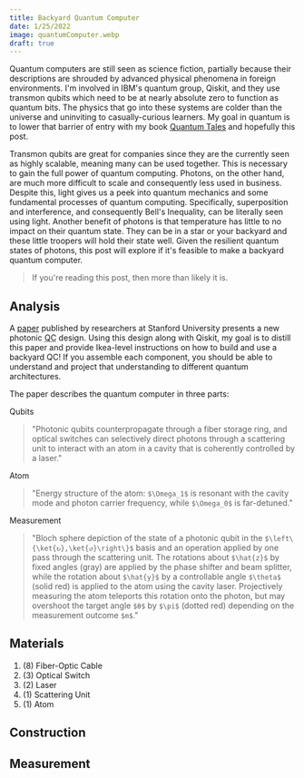 ```yaml
---
title: Backyard Quantum Computer
date: 1/25/2022
image: quantumComputer.webp
draft: true
---
```


Quantum computers are still seen as science fiction, partially because their descriptions are shrouded by advanced physical phenomena in foreign environments. I'm involved in IBM's quantum group, Qiskit, and they use transmon qubits which need to be at nearly absolute zero to function as quantum bits. The physics that go into these systems are colder than the universe and uninviting to casually-curious learners. My goal in quantum is to lower that barrier of entry with my book [Quantum Tales](https://quantumtales.org) and hopefully this post.

Transmon qubits are great for companies since they are the currently seen as highly scalable, meaning many can be used together. This is necessary to gain the full power of quantum computing. Photons, on the other hand, are much more difficult to scale and consequently less used in business. Despite this, light gives us a peek into quantum mechanics and some fundamental processes of quantum computing. Specifically, superposition and interference, and consequently Bell's Inequality, can be literally seen using light. Another benefit of photons is that temperature has little to no impact on their quantum state. They can be in a star or your backyard and these little troopers will hold their state well. Given the resilient quantum states of photons, this post will explore if it's feasible to make a backyard quantum computer.

> If you're reading this post, then more than likely it is.

## Analysis

A [paper](https://doi.org/10.1364/OPTICA.424258) published by researchers at Stanford University presents a new photonic <abbr title="Quantum Computer">QC</abbr> design. Using this design along with Qiskit, my goal is to distill this paper and provide Ikea-level instructions on how to build and use a backyard QC! If you assemble each component, you should be able to understand and project that understanding to different quantum architectures.

The paper describes the quantum computer in three parts:

Qubits

> "Photonic qubits counterpropagate through a fiber storage ring, and optical switches can selectively direct photons through a scattering unit to interact with an atom in a cavity that is coherently controlled by a laser."

Atom

> "Energy structure of the atom: `$\Omega_1$` is resonant with the cavity mode and photon carrier frequency, while `$\Omega_0$` is far-detuned."

Measurement

> "Bloch sphere depiction of the state of a photonic qubit in the `$\left\{\ket{↻},\ket{↺}\right\}$` basis and an operation applied by one pass through the scattering unit. The rotations about `$\hat{z}$` by fixed angles (gray) are applied by the phase shifter and beam splitter, while the rotation about `$\hat{y}$` by a controllable angle `$\theta$` (solid red) is applied to the atom using the cavity laser. Projectively measuring the atom teleports this rotation onto the photon, but may overshoot the target angle `$θ$` by `$\pi$` (dotted red) depending on the measurement outcome `$m$`."

## Materials

1. (8) Fiber-Optic Cable
2. (3) Optical Switch
3. (2) Laser
4. (1) Scattering Unit
5. (1) Atom

## Construction



## Measurement


